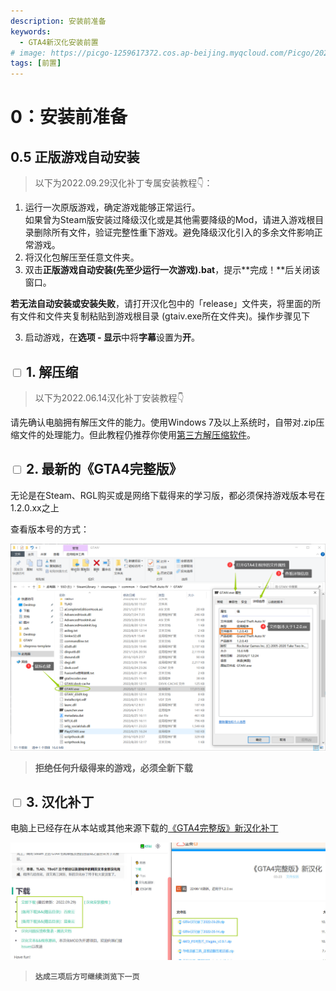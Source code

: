 ```yaml
---
description: 安装前准备
keywords:
  - GTA4新汉化安装前置
# image: https://picgo-1259617372.cos.ap-beijing.myqcloud.com/Picgo/2022/01/19-11-28-23-404Lab.jpeg
tags: [前置]
---
```


# 0：安装前准备

## 0.5 正版游戏自动安装
>以下为2022.09.29汉化补丁专属安装教程👇：


1. 运行一次原版游戏，确定游戏能够正常运行。<br/>
如果曾为Steam版安装过降级汉化或是其他需要降级的Mod，请进入游戏根目录删除所有文件，验证完整性重下游戏。避免降级汉化引入的多余文件影响正常游戏。
1. 将汉化包解压至任意文件夹。
2. 双击**正版游戏自动安装(先至少运行一次游戏).bat**，提示**完成！**后关闭该窗口。

**若无法自动安装或安装失败**，请打开汉化包中的「release」文件夹，将里面的所有文件和文件夹复制粘贴到游戏根目录 (gtaiv.exe所在文件夹)。操作步骤见下


3. 启动游戏，在**选项 - 显示**中将**字幕**设置为**开**。



## <input type='checkbox' /> 1. 解压缩
> 以下为2022.06.14汉化补丁安装教程👇

请先确认电脑拥有解压文件的能力。使用Windows 7及以上系统时，自带对.zip压缩文件的处理能力。但此教程仍推荐你使用[第三方解压缩软件](https://www.bandisoft.com/bandizip/)。

## <input type='checkbox' /> 2. 最新的《GTA4完整版》 
无论是在Steam、RGL购买或是网络下载得来的学习版，都必须保持游戏版本号在1.2.0.xx之上

查看版本号的方式：

![Image](assets/step2.png)

> **拒绝任何升级得来的游戏，必须全新下载**

## <input type='checkbox' /> 3. 汉化补丁
电脑上已经存在从本站或其他来源下载的[《GTA4完整版》新汉化补丁](../intro.md#下载)


![Image](assets/mod.jpg)

> **`达成三项后方可继续浏览下一页`**